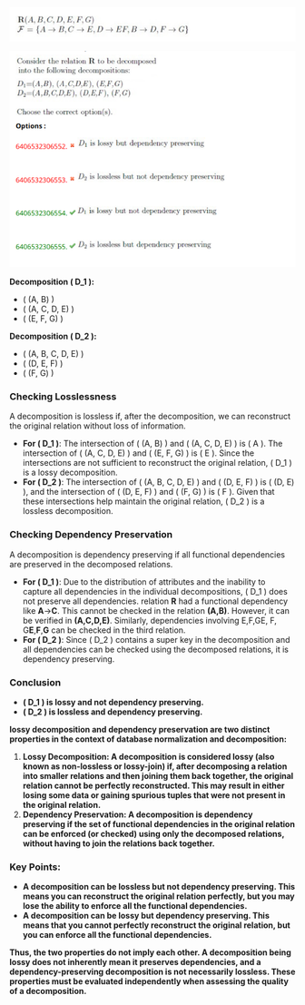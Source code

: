 ![1722310594930](image/loseless/1722310594930.png)

![1722310620898](image/loseless/1722310620898.png)

**Decomposition \( D_1 \):**

- \( (A, B) \)
- \( (A, C, D, E) \)
- \( (E, F, G) \)

**Decomposition \( D_2 \):**

- \( (A, B, C, D, E) \)
- \( (D, E, F) \)
- \( (F, G) \)

### Checking Losslessness

A decomposition is lossless if, after the decomposition, we can reconstruct the original relation without loss of information.

- **For \( D_1 \)**:
  The intersection of \( (A, B) \) and \( (A, C, D, E) \) is \( A \). The intersection of \( (A, C, D, E) \) and \( (E, F, G) \) is \( E \). Since the intersections are not sufficient to reconstruct the original relation, \( D_1 \) is a lossy decomposition.
- **For \( D_2 \)**:
  The intersection of \( (A, B, C, D, E) \) and \( (D, E, F) \) is \( (D, E) \), and the intersection of \( (D, E, F) \) and \( (F, G) \) is \( F \). Given that these intersections help maintain the original relation, \( D_2 \) is a lossless decomposition.

### Checking Dependency Preservation

A decomposition is dependency preserving if all functional dependencies are preserved in the decomposed relations.

- **For \( D_1 \)**:
  Due to the distribution of attributes and the inability to capture all dependencies in the individual decompositions, \( D_1 \) does not preserve all dependencies. relation **R** had a functional dependency like **A**→**C**. This cannot be checked in the relation **(**A**,**B**)**. However, it can be verified in **(**A**,**C**,**D**,**E**)**. Similarly, dependencies involving E,F,GE, F, G**E**,**F**,**G** can be checked in the third relation.
- **For \( D_2 \)**:
  Since \( D_2 \) contains a super key in the decomposition and all dependencies can be checked using the decomposed relations, it is dependency preserving.

### Conclusion

- **\( D_1 \) is lossy and not dependency preserving.**
- **\( D_2 \) is lossless and dependency preserving.**


**lossy decomposition and dependency preservation are two distinct properties in the context of database normalization and decomposition:**

1. **Lossy Decomposition: A decomposition is considered lossy (also known as non-lossless or lossy-join) if, after decomposing a relation into smaller relations and then joining them back together, the original relation cannot be perfectly reconstructed. This may result in either losing some data or gaining spurious tuples that were not present in the original relation.**
2. **Dependency Preservation: A decomposition is dependency preserving if the set of functional dependencies in the original relation can be enforced (or checked) using only the decomposed relations, without having to join the relations back together.**

### Key Points:

- **A decomposition can be lossless but not dependency preserving. This means you can reconstruct the original relation perfectly, but you may lose the ability to enforce all the functional dependencies.**
- **A decomposition can be lossy but dependency preserving. This means that you cannot perfectly reconstruct the original relation, but you can enforce all the functional dependencies.**

**Thus, the two properties do not imply each other. A decomposition being lossy does not inherently mean it preserves dependencies, and a dependency-preserving decomposition is not necessarily lossless. These properties must be evaluated independently when assessing the quality of a decomposition.**
